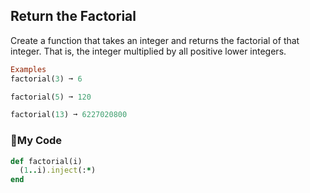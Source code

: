 ## Return the Factorial
Create a function that takes an integer and returns the factorial of that integer. That is, the integer multiplied by all positive lower integers.
```ruby
Examples
factorial(3) ➞ 6

factorial(5) ➞ 120

factorial(13) ➞ 6227020800
```
### :gem:My Code
```ruby
def factorial(i)
  (1..i).inject(:*)
end
```
